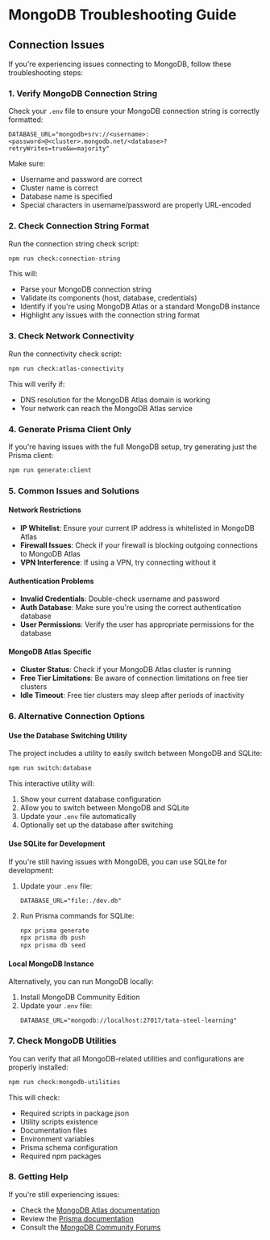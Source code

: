 # MongoDB Troubleshooting Guide

## Connection Issues

If you're experiencing issues connecting to MongoDB, follow these troubleshooting steps:

### 1. Verify MongoDB Connection String

Check your `.env` file to ensure your MongoDB connection string is correctly formatted:

```
DATABASE_URL="mongodb+srv://<username>:<password>@<cluster>.mongodb.net/<database>?retryWrites=true&w=majority"
```

Make sure:
- Username and password are correct
- Cluster name is correct
- Database name is specified
- Special characters in username/password are properly URL-encoded

### 2. Check Connection String Format

Run the connection string check script:

```bash
npm run check:connection-string
```

This will:
- Parse your MongoDB connection string
- Validate its components (host, database, credentials)
- Identify if you're using MongoDB Atlas or a standard MongoDB instance
- Highlight any issues with the connection string format

### 3. Check Network Connectivity

Run the connectivity check script:

```bash
npm run check:atlas-connectivity
```

This will verify if:
- DNS resolution for the MongoDB Atlas domain is working
- Your network can reach the MongoDB Atlas service

### 4. Generate Prisma Client Only

If you're having issues with the full MongoDB setup, try generating just the Prisma client:

```bash
npm run generate:client
```

### 5. Common Issues and Solutions

#### Network Restrictions

- **IP Whitelist**: Ensure your current IP address is whitelisted in MongoDB Atlas
- **Firewall Issues**: Check if your firewall is blocking outgoing connections to MongoDB Atlas
- **VPN Interference**: If using a VPN, try connecting without it

#### Authentication Problems

- **Invalid Credentials**: Double-check username and password
- **Auth Database**: Make sure you're using the correct authentication database
- **User Permissions**: Verify the user has appropriate permissions for the database

#### MongoDB Atlas Specific

- **Cluster Status**: Check if your MongoDB Atlas cluster is running
- **Free Tier Limitations**: Be aware of connection limitations on free tier clusters
- **Idle Timeout**: Free tier clusters may sleep after periods of inactivity

### 6. Alternative Connection Options

#### Use the Database Switching Utility

The project includes a utility to easily switch between MongoDB and SQLite:

```bash
npm run switch:database
```

This interactive utility will:
1. Show your current database configuration
2. Allow you to switch between MongoDB and SQLite
3. Update your `.env` file automatically
4. Optionally set up the database after switching

#### Use SQLite for Development

If you're still having issues with MongoDB, you can use SQLite for development:

1. Update your `.env` file:
   ```
   DATABASE_URL="file:./dev.db"
   ```

2. Run Prisma commands for SQLite:
   ```bash
   npx prisma generate
   npx prisma db push
   npx prisma db seed
   ```

#### Local MongoDB Instance

Alternatively, you can run MongoDB locally:

1. Install MongoDB Community Edition
2. Update your `.env` file:
   ```
   DATABASE_URL="mongodb://localhost:27017/tata-steel-learning"
   ```

### 7. Check MongoDB Utilities

You can verify that all MongoDB-related utilities and configurations are properly installed:

```bash
npm run check:mongodb-utilities
```

This will check:
- Required scripts in package.json
- Utility scripts existence
- Documentation files
- Environment variables
- Prisma schema configuration
- Required npm packages

### 8. Getting Help

If you're still experiencing issues:

- Check the [MongoDB Atlas documentation](https://docs.atlas.mongodb.com/)
- Review the [Prisma documentation](https://www.prisma.io/docs/)
- Consult the [MongoDB Community Forums](https://www.mongodb.com/community/forums/)